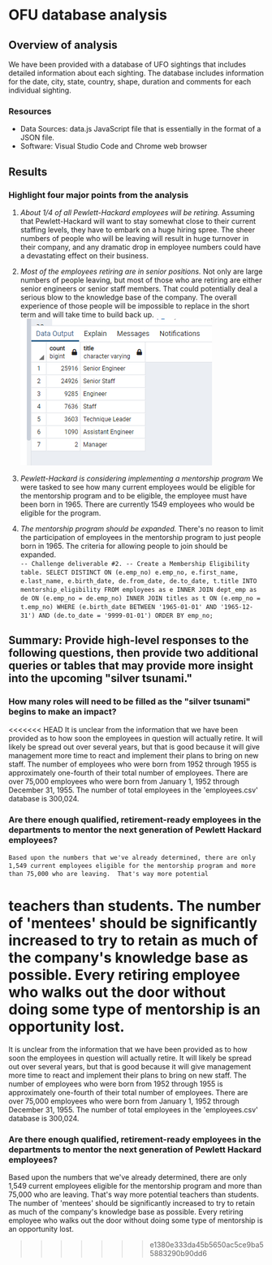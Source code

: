 # OFU database analysis

## Overview of analysis
We have been provided with a database of UFO sightings that includes detailed information about each sighting.  The database includes information for the date, city, state, country, shape, duration and comments for each individual sighting.


### Resources
* Data Sources: data.js JavaScript file that is essentially in the format of a JSON file.
* Software: Visual Studio Code and Chrome web browser


## Results

### Highlight four major points from the analysis

1. *About 1/4 of all Pewlett-Hackard employees will be retiring.* Assuming that Pewlett-Hackard will want to stay somewhat close to their current staffing levels, they have to 
	embark on a huge hiring spree. The sheer numbers of people who will be leaving will result in huge turnover in their company, and any dramatic drop in 
	employee numbers could have a devastating effect on their business.
 
2. *Most of the employees retiring are in senior positions.* Not only are large numbers of people leaving, but most of those who are retiring are either senior engineers or
	senior staff members.  That could potentially deal a serious blow to the knowledge base of the company.  The overall experience of those people will be impossible
	to replace in the short term and will take time to build back up.
![retiring employees by title](https://github.com/AndyHerron/Pewlett_Hackard_Analysis/blob/main/count_of_titles.png)

3. *Pewlett-Hackard is considering implementing a mentorship program* We were tasked to see how many current employees would be eligible for the mentorship program and 
	to be eligible, the employee must have been born in 1965.  There are currently 1549 employees who would be eligible for the program.

4.  *The mentorship program should be expanded.*  There's no reason to limit the participation of employees in the mentorship program to just people born in 1965.  The criteria
	for allowing people to join should be expanded.  
`-- Challenge deliverable #2.
-- Create a Membership Eligibility table.
SELECT DISTINCT ON (e.emp_no)
	e.emp_no,
	e.first_name,
	e.last_name,
    e.birth_date,
    de.from_date,
    de.to_date,
	t.title
INTO mentorship_eligibility
FROM employees as e
INNER JOIN dept_emp as de
ON (e.emp_no = de.emp_no)
INNER JOIN titles as t
ON (e.emp_no = t.emp_no)
WHERE (e.birth_date BETWEEN '1965-01-01' AND '1965-12-31')
     AND (de.to_date = '9999-01-01')
ORDER BY emp_no;`

## Summary: Provide high-level responses to the following questions, then provide two additional queries or tables that may provide more insight into the upcoming "silver tsunami."

### How many roles will need to be filled as the "silver tsunami" begins to make an impact?
<<<<<<< HEAD
	It is unclear from the information that we have been provided as to how soon the employees in question will actually retire.  It will likely be spread out over several years, 
but that is good because it will give management more time to react and implement their plans to bring on new staff.  The number of employees who were born from 1952 through 1955 is
approximately one-fourth of their total number of employees.  There are over 75,000 employees who were born from January 1, 1952 through December 31, 1955.  The number of total employees
in the 'employees.csv' database is 300,024.

### Are there enough qualified, retirement-ready employees in the departments to mentor the next generation of Pewlett Hackard employees?
	Based upon the numbers that we've already determined, there are only 1,549 current employees eligible for the mentorship program and more than 75,000 who are leaving.  That's way more potential
teachers than students.  The number of 'mentees' should be significantly increased to try to retain as much of the company's knowledge base as possible.  Every retiring employee who walks out the 
door without doing some type of mentorship is an opportunity lost.
=======
It is unclear from the information that we have been provided as to how soon the employees in question will actually retire.  It will likely be spread out over several years, 
but that is good because it will give management more time to react and implement their plans to bring on new staff.  The number of employees who were born from 1952 through 1955 is approximately one-fourth of their total number of employees.  There are over 75,000 employees who were born from January 1, 1952 through December 31, 1955.  The number of total employees in the 'employees.csv' database is 300,024.

### Are there enough qualified, retirement-ready employees in the departments to mentor the next generation of Pewlett Hackard employees?
Based upon the numbers that we've already determined, there are only 1,549 current employees eligible for the mentorship program and more than 75,000 who are leaving.  That's way more potential teachers than students.  The number of 'mentees' should be significantly increased to try to retain as much of the company's knowledge base as possible.  Every retiring employee who walks out the door without doing some type of mentorship is an opportunity lost.
>>>>>>> e1380e333da45b5650ac5ce9ba55883290b90dd6
